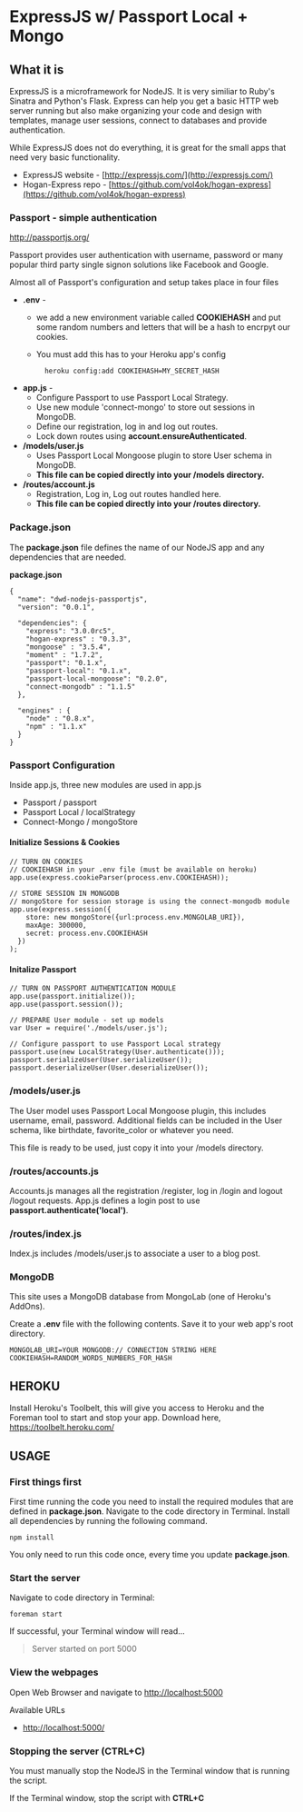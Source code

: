 # ExpressJS w/ Passport Local + Mongo

## What it is

ExpressJS is a microframework for NodeJS. It is very similiar to Ruby's Sinatra and Python's Flask. Express can help you get a basic HTTP web server running but also make organizing your code and design with templates, manage user sessions, connect to databases and provide authentication. 

While ExpressJS does not do everything, it is great for the small apps that need very basic functionality. 

* ExpressJS website - [http://expressjs.com/](http://expressjs.com/)
* Hogan-Express repo - [https://github.com/vol4ok/hogan-express](https://github.com/vol4ok/hogan-express)

### Passport - simple authentication

<http://passportjs.org/>

Passport provides user authentication with username, password or many popular third party single signon solutions like Facebook and Google.

Almost all of Passport's configuration and setup takes place in four files

* **.env** - 
	* we add a new environment variable called **COOKIEHASH** and put some random numbers and letters that will be a hash to encrpyt our cookies.
	* You must add this has to your Heroku app's config

			heroku config:add COOKIEHASH=MY_SECRET_HASH

* **app.js** - 
	* Configure Passport to use Passport Local Strategy.
	* Use new module 'connect-mongo' to store out sessions in MongoDB.
	* Define our registration, log in and log out routes.
	* Lock down routes using **account.ensureAuthenticated**.
* **/models/user.js**
	* Uses Passport Local Mongoose plugin to store User schema in MongoDB.
	* **This file can be copied directly into your /models directory.**
* **/routes/account.js**
	* Registration, Log in, Log out routes handled here.
	* **This file can be copied directly into your /routes directory.**



### Package.json

The **package.json** file defines the name of our NodeJS app and any dependencies that are needed. 

**package.json**

	{
	  "name": "dwd-nodejs-passportjs",
	  "version": "0.0.1",
	  
	  "dependencies": {
	    "express": "3.0.0rc5",
	    "hogan-express" : "0.3.3",
	    "mongoose" : "3.5.4",
	    "moment" : "1.7.2",
	    "passport": "0.1.x",
	    "passport-local": "0.1.x",
	    "passport-local-mongoose": "0.2.0",
	    "connect-mongodb" : "1.1.5"
	  },

	  "engines" : {
	    "node" : "0.8.x",
	    "npm" : "1.1.x"
	  }
	}

### Passport Configuration

Inside app.js, three new modules are used in app.js

* Passport  / passport
* Passport Local / localStrategy
* Connect-Mongo / mongoStore

#### Initialize Sessions & Cookies

	// TURN ON COOKIES
	// COOKIEHASH in your .env file (must be available on heroku)
	app.use(express.cookieParser(process.env.COOKIEHASH));

	// STORE SESSION IN MONGODB
	// mongoStore for session storage is using the connect-mongodb module
	app.use(express.session({ 
	    store: new mongoStore({url:process.env.MONGOLAB_URI}),
	    maxAge: 300000,
	    secret: process.env.COOKIEHASH
	  })
	);


#### Initalize Passport

	// TURN ON PASSPORT AUTHENTICATION MODULE
	app.use(passport.initialize());
	app.use(passport.session());

	// PREPARE User module - set up models
	var User = require('./models/user.js');

	// Configure passport to use Passport Local strategy
	passport.use(new LocalStrategy(User.authenticate()));
	passport.serializeUser(User.serializeUser());
	passport.deserializeUser(User.deserializeUser());

### /models/user.js

The User model uses Passport Local Mongoose plugin, this includes username, email, password. Additional fields can be included in the User schema, like birthdate, favorite_color or whatever you need.

This file is ready to be used, just copy it into your /models directory.

### /routes/accounts.js

Accounts.js manages all the registration /register, log in /login and logout /logout requests. App.js defines a login post to use **passport.authenticate('local')**.

### /routes/index.js 

Index.js includes /models/user.js to associate a user to a blog post. 

### MongoDB 

This site uses a MongoDB database from MongoLab (one of Heroku's AddOns).

Create a **.env** file with the following contents. Save it to your web app's root directory.

	MONGOLAB_URI=YOUR MONGODB:// CONNECTION STRING HERE
	COOKIEHASH=RANDOM_WORDS_NUMBERS_FOR_HASH


## HEROKU

Install Heroku's Toolbelt, this will give you access to Heroku and the Foreman tool to start and stop your app. Download here, <https://toolbelt.heroku.com/>

## USAGE

### First things first

First time running the code you need to install the required modules that are defined in **package.json**. Navigate to the code directory in Terminal. Install all dependencies by running the following command.
	
	npm install

You only need to run this code once, every time you update **package.json**.

### Start the server

Navigate to code directory in Terminal: 
	
	foreman start

If successful, your Terminal window will read... 

> Server started on port 5000

### View the webpages

Open Web Browser and navigate to [http://localhost:5000](http://localhost:5000)

Available URLs 

* [http://localhost:5000/](http://localhost:5000)


### Stopping the server (CTRL+C)

You must manually stop the NodeJS in the Terminal window that is running the script. 

If the Terminal window, stop the script with **CTRL+C**

